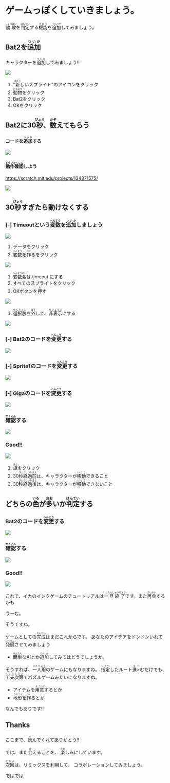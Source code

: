 #

# ゲームっぽくしていきましょう。
<ruby>勝敗<rt>しょうはい</rt></ruby>を<ruby>判定<rt>はんてい</rt></ruby>する<ruby>機能<rt>きのう</rt></ruby>を<ruby>追加<rt>ついか</rt></ruby>してみましょう。



## Bat2を<ruby>追加<rt>ついか</rt></ruby>
キャラクターを<ruby>追加<rt>ついか</rt></ruby>してみましょう!!

![](v001.png)
1. "<ruby>新<rt>あたら</rt></ruby>しいスプライト"のアイコンをクリック
2. <ruby>動物<rt>どうぶつ</rt></ruby>をクリック
3. Bat2をクリック
4. OKをクリック

## Bat2に30<ruby>秒<rt>びょう</rt></ruby>、<ruby>数<rt>かぞ</rt></ruby>えてもらう

#### コードを<ruby>追加<rt>ついか</rt><ruby>する
![](v002.png)


#### <ruby>動作確認<rt>どうさかくにん</rt></ruby>しよう
https://scratch.mit.edu/projects/134871575/

![](v003.png)


## 30<ruby>秒<rt>びょう</rt></ruby>すぎたら動けなくする
###  [-] Timeoutという<ruby>変数<rt>へんすう</rt></ruby>を<ruby>追加<rt>ついか</rt></ruby>しましょう

![](v101.png)
1. データをクリック
2. <ruby>変数<rt>へんすう</rt></ruby>を<ruby>作<rt>つく</rt></ruby>るをクリック

![](v102.png)

1. <ruby>変数名<rt>へんすうめい</rt></ruby>は timeout にする
2. すべてのスプライトをクリック
3. OKボタンを<ruby>押<rt>お</rt></ruby>す

![](v103.png)

1. <ruby>選択肢<rt>せんたくし</rt></ruby>を<ruby>外<rt>はず</rt></ruby>して、<ruby>非表示<rt>ひひょうじ</rt></ruby>にする

![](v104.png)

### [-] Bat2のコードを<ruby>変更<rt>へんこう</rt></ruby>する
![](v201.png)


### [-] Sprite1のコードを<ruby>変更<rt>へんこう</rt></ruby>する
![](v202.png)

### [-] Gigaのコードを<ruby>変更<rt>へんこう</rt></ruby>する
![](v203.png)

### <ruby>確認<rt>かくにん</rt></ruby>する
![](v204.png)

### Good!!
![](good.png)

1. <ruby>旗<rt>はた</rt></ruby>をクリック
2. 30<ruby>秒経過前<rt>びょうけいかまえ</rt></ruby>は、キャラクターが<ruby>移動<rt>いどう</rt></ruby>できること
3. 30<ruby>秒経過後<rt>びょうけいかあと</rt></ruby>は、キャラクターが<ruby>移動<rt>いどう</rt></ruby>できないこと




## どちらの<ruby>色<rt>いろ</rt></ruby>が<ruby>多<rt>おお</rt></ruby>いか<ruby>判定<rt>はんてい</rt></ruby>する

### Bat2のコードを<ruby>変更<rt>へんこう</rt></ruby>する

![](v303.png)



### <ruby>確認<rt>かくにん</rt></ruby>する
![](v304.png)


### Good!!
![](good.png)

これで、イカのインクゲームのチュートリアルは<ruby>一旦終了<rt>いったんしゅうりょう</rt></ruby>です。また<ruby>再会<rt>さいかい</rt></ruby>するかも

うーむ。

そうですね。

ゲームとしての<ruby>完成<rt>かんせい</rt></ruby>はまだこれからです。
あなたのアイデアをドンドンいれて<ruby>発展<rt>はってん</rt></ruby>させてみましょう

* <ruby>簡単<rt>かんたん</rt></ruby>なAIとか<ruby>追加<rt>ついか</rt></ruby>してみてはどうでしょうか。

そうすれば、<ruby>一人用<rt>ひとりよう</rt></ruby>のゲームにもなりますね。
<ruby>指定<rt>してい</rt></ruby>したルート<ruby>進><rt>すす</rt></ruby>むだけでも、<ruby>工夫次第<rt>くふうしだい</rt></ruby>でパズルゲームみたいになりますね。

* アイテムを<ruby>用意<rt>ようい</rt></ruby>するとか
* <ruby>地形<rt>ちけい</rt></ruby>を<ruby>作<rt>つく</rt></ruby>るとか

なんでもありです!!





## Thanks
ここまで、<ruby>読<rt>よ</rt></ruby>んでくれてありがとう!!


では、また<ruby>会<rt>あ</rt></ruby>えることを、
<ruby>楽<rt>たの</rt></ruby>しみにしています。


<ruby>次回<rt>じかい</rt><ruby>は、リミックスを利用して、
コラボレーションしてみましょう。

ではでは










　
